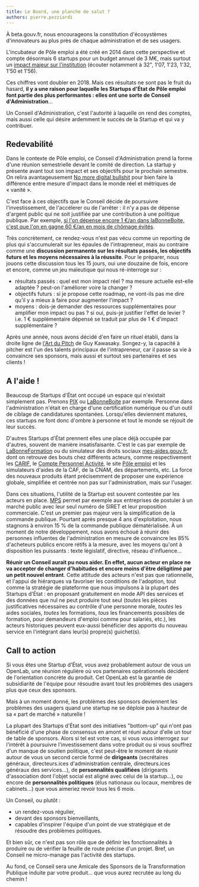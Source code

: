```yaml
---
title: Le Board, une planche de salut ?
authors: pierre.pezziardi
---
```


À beta.gouv.fr, nous encourageons la constitution d'écosystèmes d'innovateurs au plus près de chaque administration et de ses usagers.

L'incubateur de Pôle emploi a été créé en 2014 dans cette perspective et compte désormais 6 startups pour un budget annuel de 3 M€, mais surtout un [impact majeur sur l'institution](http://videos.assemblee-nationale.fr/video.5293706_5a27bdce077fa.commission-des-affaires-sociales--m-jean-basseres-dont-le-renouvellement-de-dg-de-pole-emploi-est-6-decembre-2017) (écouter notamment à 32", 1'07, 1'23, 1'32, 1'50 et 1'56).

Ces chiffres vont doubler en 2018. Mais ces résultats ne sont pas le fruit du hasard, __il y a une raison pour laquelle les Startups d'État de Pôle emploi font partie des plus performantes : elles ont une sorte de Conseil d'Administration__…


<!--more-->

Un Conseil d'Administration, c'est l'autorité à laquelle on rend des comptes, mais aussi celle qui désire ardemment le succès de la Startup et qui va y contribuer.

## Redevabilité
Dans le contexte de Pôle emploi, ce Conseil d'Administration prend la forme d'une réunion semestrielle devant le comité de direction. La startup y présente avant tout son impact et ses objectifs pour le prochain semestre. On relira avantageusement [No more digital bullshit](https://beta.gouv.fr/2017/03/24/no-more-digital-bullshit-please.html) pour bien faire la différence entre mesure d'impact dans le monde réel et métriques de « vanité ».

C'est face à ces objectifs que le Conseil décide de poursuivre l'investissement, de l'accélerer ou de l'arrêter : il n'y a pas de dépense d'argent public qui ne soit justifiée par une contribution à une politique publique. Par exemple, [si l'on dépense encore 1 €/an dans laBonneBoite, c'est que l'on en gagne 60 €/an en mois de chômage évités](http://www.fondapol.org/wp-content/uploads/2017/01/096-PEZZIARDI_2016-12-22-web.pdf).

Très concrètement, ce rendez-vous n'est pas vécu comme un reporting de plus qui s'accumulerait sur les épaules de l'intrapreneur, mais au contraire comme une __discussion permanente sur les résultats passés, les objectifs futurs et les moyens nécessaires à la réussite__. Pour le préparer, nous jouons cette discussion tous les 15 jours, oui une douzaine de fois, encore et encore, comme un jeu maïeutique qui nous ré-interroge sur :
* résultats passés : quel est mon impact réel ? ma mesure actuelle est-elle adaptée ? peut-on l'améliorer voire la changer ?
* objectifs futurs : si je propose cette roadmap, ne vont-ils pas me dire qu'il y a mieux à faire pour augmenter l'impact ?
* moyens : dois-je demander des ressources supplémentaires pour amplifier mon impact ou pas ? si oui, puis-je justifier l'effet de levier ? i.e. 1 € supplémentaire dépensé se traduit par plus de 1 € d'impact supplémentaire ?

Après une année, nous avons décidé d'en faire un rituel établi, dans la droite ligne de [l'Art du Pitch](https://guykawasaki.com/the-art-of-the-pitch/) de Guy Kawasaky. Songez-y, la capacité à pitcher est l'un des talents principaux de l'intrapreneur, car il passe sa vie à convaincre ses sponsors, mais aussi et surtout ses partenaires et ses clients !

## A l'aide !
Beaucoup de Startups d'État ont occupé un espace qui n'existait simplement pas. Prenons [PIX](https://pix.beta.gouv.fr/) ou [LaBonneBoite](https://labonneboite.pole-emploi.fr/) par exemple. Personne dans l'administration n'était en charge d'une certification numérique ou d'un outil de ciblage de candidatures spontanées. Lorsqu'elles deviennent matures, ces startups ne font donc d'ombre à personne et tout le monde se réjouit de leur succès.

D'autres Startups d'État prennent elles une place déjà occupée par d'autres, souvent de manière insatisfaisante. C'est le cas par exemple de [LaBonneFormation](https://labonneformation.pole-emploi.fr/) ou du simulateur des droits sociaux [mes-aides.gouv.fr](https://mes-aides.gouv.fr/), dont on retrouve des bouts chez différents acteurs, comme respectivement les [CARIF](http://www.intercariforef.org/formations/recherche-formations.html), le [Compte Personnel Activité](https://www.moncompteactivite.gouv.fr/cpa-public/), le site [Pôle emploi](https://candidat.pole-emploi.fr/formations/accueil) et les simulateurs d'aides de la CAF, de la CNAM, des départements, etc. La force des nouveaux produits étant précisemment de proposer une expérience globale, simplifiée et centrée non pas sur l'administration, mais sur l'usager.

Dans ces situations, l'utilité de la Startup est souvent contestée par les acteurs en place. [MPS](https://mps.apientreprise.fr/) permet par exemple aux entreprises de postuler à un marché public avec leur seul numéro de SIRET et leur proposition commerciale. C'est un premier pas majeur vers la simplification de la commande publique. Pourtant après presque 4 ans d'exploitation, nous stagnons à environ 15 % de la commande publique dématérialisée. À un moment de notre développement, nous avons échoué à réunir des personnes influentes de l'administration en mesure de convaincre les 85% d'acheteurs publics encore rétifs à la mesure, avec les moyens qu'ont à disposition les puissants : texte législatif, directive, réseau d'influence…

__Réunir un Conseil aurait pu nous aider. En effet, aucun acteur en place ne va accepter de changer d'habitudes et encore moins d'être déligitimé par un petit nouvel entrant__. Cette attitude des acteurs n'est pas que rationnelle, et l'appui de hiérarques va favoriser les conditions de l'adoption, tout comme la stratégie de plateforme que nous impulsons à la plupart des Startups d'État : en proposant gratuitement en mode API des services et des données que nul ne peut produire tout seul (_toutes_ les pièces justificatives nécessaires au contrôle d'une personne morale, _toutes_ les aides sociales, _toutes_ les formations, _tous_ les financements possibles de formation, pour demandeurs d'emploi comme pour salariés, etc.), les acteurs historiques peuvent eux-aussi bénéficier des apports du nouveau service en l'intégrant dans leur(s) propre(s) guichet(s).

## Call to action
Si vous êtes une Startup d'État, vous avez probablement autour de vous un OpenLab, une réunion régulière où vos partenaires opérationnels décident de l'orientation concrète du produit. Cet OpenLab est la garantie de subsidiarité de l'équipe pour résoudre avant tout les problèmes des usagers plus que ceux des sponsors.

Mais à un moment donné, les problèmes des sponsors deviennent les problèmes des usagers quand une startup ne se déploie pas à hauteur de sa « part de marché » naturelle !

La plupart des Startups d'État sont des initiatives "bottom-up" qui n'ont pas bénéficié d'une phase de consensus en amont et réuni autour d'elle un tour de table de sponsors. Alors si tel est votre cas, si vous vous interrogez sur l'intérêt à poursuivre l'investissement dans votre produit ou si vous souffrez d'un manque de soutien politique, c'est peut-être le moment de réunir autour de vous un second cercle formé de __dirigeants__ (secrétaires généraux, directeurs.ices d'administration centrale, directeurs.ices généraux des services…), de __personnalités qualifiées__ (dirigeants d'association dont l'objet social est aligné avec celui de la startup…), ou encore de __personnalités politiques__ (élus nationaux ou locaux, membres de cabinets…) que vous aimeriez revoir tous les 6 mois.

Un Conseil, ou plutôt :
* un rendez-vous régulier,
* devant des sponsors bienveillants,
* capables d'inspirer l'équipe d'un point de vue stratégique et de résoudre des problèmes politiques.

Et bien sûr, ce n'est pas son rôle que de définir les fonctionnalités à produire ou de vérifier la feuille de route précise d'un projet. Bref, un Conseil ne micro-manage pas l'activité des startups.

Au fond, ce Conseil sera une Amicale des Sponsors de la Transformation Publique induite par votre produit… que vous aurez recrutée au long du chemin !
